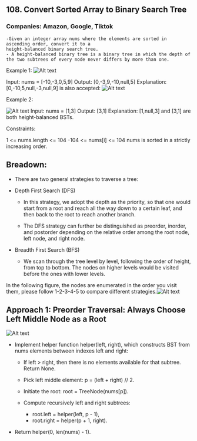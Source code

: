 ## 108. Convert Sorted Array to Binary Search Tree

### Companies: Amazon, Google, Tiktok

    -Given an integer array nums where the elements are sorted in ascending order, convert it to a
    height-balanced binary search tree.
    - A height-balanced binary tree is a binary tree in which the depth of the two subtrees of every node never differs by more than one.

Example 1:
![Alt text](https://assets.leetcode.com/uploads/2021/02/18/btree1.jpg)

Input: nums = [-10,-3,0,5,9]
Output: [0,-3,9,-10,null,5]
Explanation: [0,-10,5,null,-3,null,9] is also accepted:
![Alt text](https://assets.leetcode.com/uploads/2021/02/18/btree2.jpg)

Example 2:

![Alt text](https://assets.leetcode.com/uploads/2021/02/18/btree.jpg)
Input: nums = [1,3]
Output: [3,1]
Explanation: [1,null,3] and [3,1] are both height-balanced BSTs.

Constraints:

1 <= nums.length <= 104
-104 <= nums[i] <= 104
nums is sorted in a strictly increasing order.

## Breadown:

- There are two general strategies to traverse a tree:

- Depth First Search (DFS)

  - In this strategy, we adopt the depth as the priority, so that one would start from a root and reach all the way down to a certain leaf, and then back to the root to reach another branch.

  - The DFS strategy can further be distinguished as preorder, inorder, and postorder depending on the relative order among the root node, left node, and right node.

- Breadth First Search (BFS)

  - We scan through the tree level by level, following the order of height, from top to bottom. The nodes on higher levels would be visited before the ones with lower levels.

In the following figure, the nodes are enumerated in the order you visit them, please follow 1-2-3-4-5 to compare different strategies.![Alt text](https://leetcode.com/problems/convert-sorted-array-to-binary-search-tree/Figures/108/bfs_dfs.png)

## Approach 1: Preorder Traversal: Always Choose Left Middle Node as a Root

![Alt text](https://leetcode.com/problems/convert-sorted-array-to-binary-search-tree/Figures/108/left.png)

- Implement helper function helper(left, right), which constructs BST from nums elements between indexes left and right:

  - If left > right, then there is no elements available for that subtree. Return None.

  - Pick left middle element: p = (left + right) // 2.

  - Initiate the root: root = TreeNode(nums[p]).

  - Compute recursively left and right subtrees:
    - root.left = helper(left, p - 1),
    - root.right = helper(p + 1, right).

- Return helper(0, len(nums) - 1).
